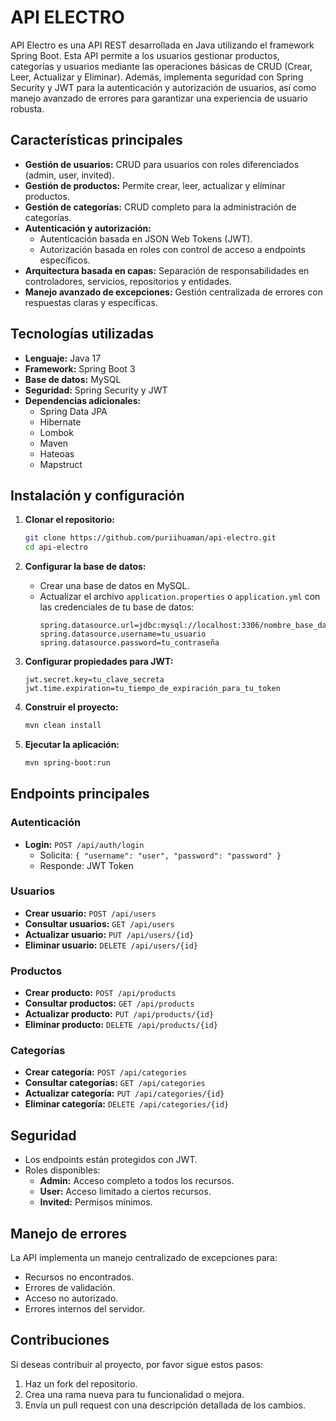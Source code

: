 # API ELECTRO

API Electro es una API REST desarrollada en Java utilizando el framework Spring Boot. Esta API permite a los usuarios
gestionar productos, categorías y usuarios mediante las operaciones básicas de CRUD (Crear, Leer, Actualizar y
Eliminar). Además, implementa seguridad con Spring Security y JWT para la autenticación y autorización de usuarios, así
como manejo avanzado de errores para garantizar una experiencia de usuario robusta.

## Características principales

- **Gestión de usuarios:** CRUD para usuarios con roles diferenciados (admin, user, invited).
- **Gestión de productos:** Permite crear, leer, actualizar y eliminar productos.
- **Gestión de categorías:** CRUD completo para la administración de categorías.
- **Autenticación y autorización:**
    - Autenticación basada en JSON Web Tokens (JWT).
    - Autorización basada en roles con control de acceso a endpoints específicos.
- **Arquitectura basada en capas:** Separación de responsabilidades en controladores, servicios, repositorios y
  entidades.
- **Manejo avanzado de excepciones:** Gestión centralizada de errores con respuestas claras y específicas.

## Tecnologías utilizadas

- **Lenguaje:** Java 17
- **Framework:** Spring Boot 3
- **Base de datos:** MySQL
- **Seguridad:** Spring Security y JWT
- **Dependencias adicionales:**
    - Spring Data JPA
    - Hibernate
    - Lombok
    - Maven
    - Hateoas
    - Mapstruct

## Instalación y configuración

1. **Clonar el repositorio:**
   ```bash
   git clone https://github.com/puriihuaman/api-electro.git
   cd api-electro
   ```

2. **Configurar la base de datos:**
    - Crear una base de datos en MySQL.
    - Actualizar el archivo `application.properties` o `application.yml` con las credenciales de tu base de datos:
      ```properties
      spring.datasource.url=jdbc:mysql://localhost:3306/nombre_base_datos
      spring.datasource.username=tu_usuario
      spring.datasource.password=tu_contraseña
      ```
3. **Configurar propiedades para JWT:**
   ```properties
   jwt.secret.key=tu_clave_secreta
   jwt.time.expiration=tu_tiempo_de_expiración_para_tu_token
   ```
4. **Construir el proyecto:**
   ```bash
   mvn clean install
   ```

5. **Ejecutar la aplicación:**
   ```bash
   mvn spring-boot:run
   ```

## Endpoints principales

### Autenticación

- **Login:** `POST /api/auth/login`
    - Solicita: `{ "username": "user", "password": "password" }`
    - Responde: JWT Token

### Usuarios

- **Crear usuario:** `POST /api/users`
- **Consultar usuarios:** `GET /api/users`
- **Actualizar usuario:** `PUT /api/users/{id}`
- **Eliminar usuario:** `DELETE /api/users/{id}`

### Productos

- **Crear producto:** `POST /api/products`
- **Consultar productos:** `GET /api/products`
- **Actualizar producto:** `PUT /api/products/{id}`
- **Eliminar producto:** `DELETE /api/products/{id}`

### Categorías

- **Crear categoría:** `POST /api/categories`
- **Consultar categorías:** `GET /api/categories`
- **Actualizar categoría:** `PUT /api/categories/{id}`
- **Eliminar categoría:** `DELETE /api/categories/{id}`

## Seguridad

- Los endpoints están protegidos con JWT.
- Roles disponibles:
    - **Admin:** Acceso completo a todos los recursos.
    - **User:** Acceso limitado a ciertos recursos.
    - **Invited:** Permisos mínimos.

## Manejo de errores

La API implementa un manejo centralizado de excepciones para:

- Recursos no encontrados.
- Errores de validación.
- Acceso no autorizado.
- Errores internos del servidor.

## Contribuciones

Si deseas contribuir al proyecto, por favor sigue estos pasos:

1. Haz un fork del repositorio.
2. Crea una rama nueva para tu funcionalidad o mejora.
3. Envía un pull request con una descripción detallada de los cambios.



